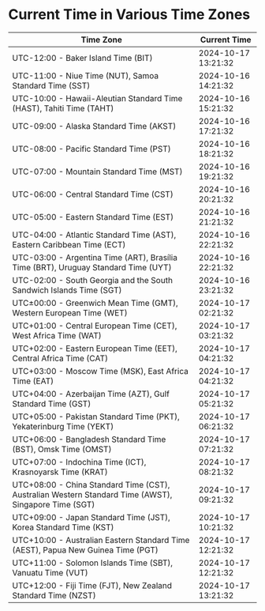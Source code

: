 # Current Time in Various Time Zones

| Time Zone | Current Time |
|-----------|--------------|
| UTC-12:00 - Baker Island Time (BIT) | 2024-10-17 13:21:32 |
| UTC-11:00 - Niue Time (NUT), Samoa Standard Time (SST) | 2024-10-16 14:21:32 |
| UTC-10:00 - Hawaii-Aleutian Standard Time (HAST), Tahiti Time (TAHT) | 2024-10-16 15:21:32 |
| UTC-09:00 - Alaska Standard Time (AKST) | 2024-10-16 17:21:32 |
| UTC-08:00 - Pacific Standard Time (PST) | 2024-10-16 18:21:32 |
| UTC-07:00 - Mountain Standard Time (MST) | 2024-10-16 19:21:32 |
| UTC-06:00 - Central Standard Time (CST) | 2024-10-16 20:21:32 |
| UTC-05:00 - Eastern Standard Time (EST) | 2024-10-16 21:21:32 |
| UTC-04:00 - Atlantic Standard Time (AST), Eastern Caribbean Time (ECT) | 2024-10-16 22:21:32 |
| UTC-03:00 - Argentina Time (ART), Brasília Time (BRT), Uruguay Standard Time (UYT) | 2024-10-16 22:21:32 |
| UTC-02:00 - South Georgia and the South Sandwich Islands Time (SGT) | 2024-10-16 23:21:32 |
| UTC±00:00 - Greenwich Mean Time (GMT), Western European Time (WET) | 2024-10-17 02:21:32 |
| UTC+01:00 - Central European Time (CET), West Africa Time (WAT) | 2024-10-17 03:21:32 |
| UTC+02:00 - Eastern European Time (EET), Central Africa Time (CAT) | 2024-10-17 04:21:32 |
| UTC+03:00 - Moscow Time (MSK), East Africa Time (EAT) | 2024-10-17 04:21:32 |
| UTC+04:00 - Azerbaijan Time (AZT), Gulf Standard Time (GST) | 2024-10-17 05:21:32 |
| UTC+05:00 - Pakistan Standard Time (PKT), Yekaterinburg Time (YEKT) | 2024-10-17 06:21:32 |
| UTC+06:00 - Bangladesh Standard Time (BST), Omsk Time (OMST) | 2024-10-17 07:21:32 |
| UTC+07:00 - Indochina Time (ICT), Krasnoyarsk Time (KRAT) | 2024-10-17 08:21:32 |
| UTC+08:00 - China Standard Time (CST), Australian Western Standard Time (AWST), Singapore Time (SGT) | 2024-10-17 09:21:32 |
| UTC+09:00 - Japan Standard Time (JST), Korea Standard Time (KST) | 2024-10-17 10:21:32 |
| UTC+10:00 - Australian Eastern Standard Time (AEST), Papua New Guinea Time (PGT) | 2024-10-17 12:21:32 |
| UTC+11:00 - Solomon Islands Time (SBT), Vanuatu Time (VUT) | 2024-10-17 12:21:32 |
| UTC+12:00 - Fiji Time (FJT), New Zealand Standard Time (NZST) | 2024-10-17 13:21:32 |

